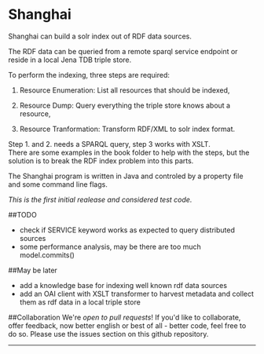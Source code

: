 

Shanghai
========

  Shanghai can build a solr index out of RDF data sources. <br/>

  The RDF data can be queried from a remote sparql service endpoint
  or reside in a local Jena TDB triple store. 

  To perform the indexing, three steps are required:

  1. Resource Enumeration: List all resources that should be indexed,

  2. Resource Dump: Query everything the triple store knows about a resource,

  3. Resource Tranformation: Transform RDF/XML to solr index format.

  Step 1. and 2. needs a SPARQL query, step 3 works with XSLT. <br/>
  There are some examples in the book folder to help with the steps,
  but the solution is to break the RDF index problem into this parts.

  The Shanghai program is written in Java and controled by a property 
  file and some command line flags.

  *This is the first initial realease and considered test code.*

##TODO
  - check if SERVICE keyword works as expected to query distributed sources
  - some performance analysis, may be there are too much model.commits()

##May be later
  - add a knowledge base for indexing well known rdf data sources
  - add an OAI client with XSLT transformer to harvest metadata and
    collect them as rdf data in a local triple store

##Collaboration
  We're *open to pull requests*! If you'd like to collaborate, 
  offer feedback, now better english or best of all - better code, 
  feel free to do so. 
  Please use the issues section on this github repository.

____________________________________________________________________________
